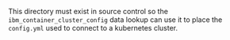 This directory must exist in source control so the `ibm_container_cluster_config` data lookup can use it to place the `config.yml` used to connect to a kubernetes cluster.
